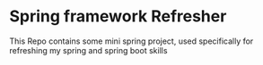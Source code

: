 
# Spring framework Refresher

This Repo contains some mini spring project, used specifically for refreshing my spring and spring boot skills 

